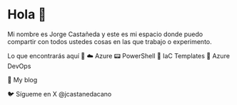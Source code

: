 # Hola 👋
Mi nombre es Jorge Castañeda y este es mi espacio donde puedo compartir con todos ustedes cosas en las que trabajo o experimento.

Lo que encontrarás aquí 🎒
☁️ Azure
📟 PowerShell
💪 IaC Templates
🚀 Azure DevOps

📝 My blog


🐦 Sígueme en X
@jcastanedacano
